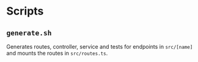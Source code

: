 # Scripts

## `generate.sh`
Generates routes, controller, service and tests for endpoints in `src/[name]` and mounts the routes in `src/routes.ts`.
